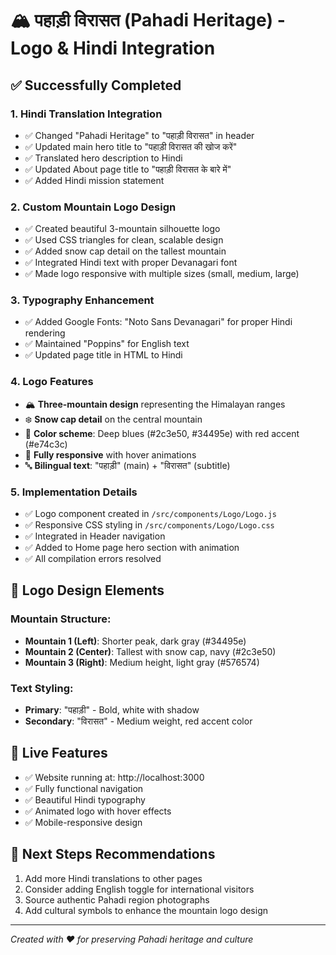 # 🏔️ पहाड़ी विरासत (Pahadi Heritage) - Logo & Hindi Integration

## ✅ Successfully Completed

### 1. **Hindi Translation Integration**
- ✅ Changed "Pahadi Heritage" to "पहाड़ी विरासत" in header
- ✅ Updated main hero title to "पहाड़ी विरासत की खोज करें"
- ✅ Translated hero description to Hindi
- ✅ Updated About page title to "पहाड़ी विरासत के बारे में"
- ✅ Added Hindi mission statement

### 2. **Custom Mountain Logo Design**
- ✅ Created beautiful 3-mountain silhouette logo
- ✅ Used CSS triangles for clean, scalable design
- ✅ Added snow cap detail on the tallest mountain
- ✅ Integrated Hindi text with proper Devanagari font
- ✅ Made logo responsive with multiple sizes (small, medium, large)

### 3. **Typography Enhancement**
- ✅ Added Google Fonts: "Noto Sans Devanagari" for proper Hindi rendering
- ✅ Maintained "Poppins" for English text
- ✅ Updated page title in HTML to Hindi

### 4. **Logo Features**
- 🏔️ **Three-mountain design** representing the Himalayan ranges
- ❄️ **Snow cap detail** on the central mountain
- 🎨 **Color scheme**: Deep blues (#2c3e50, #34495e) with red accent (#e74c3c)
- 📱 **Fully responsive** with hover animations
- 🔤 **Bilingual text**: "पहाड़ी" (main) + "विरासत" (subtitle)

### 5. **Implementation Details**
- ✅ Logo component created in `/src/components/Logo/Logo.js`
- ✅ Responsive CSS styling in `/src/components/Logo/Logo.css`
- ✅ Integrated in Header navigation
- ✅ Added to Home page hero section with animation
- ✅ All compilation errors resolved

## 🎨 Logo Design Elements

### Mountain Structure:
- **Mountain 1 (Left)**: Shorter peak, dark gray (#34495e)
- **Mountain 2 (Center)**: Tallest with snow cap, navy (#2c3e50)
- **Mountain 3 (Right)**: Medium height, light gray (#576574)

### Text Styling:
- **Primary**: "पहाड़ी" - Bold, white with shadow
- **Secondary**: "विरासत" - Medium weight, red accent color

## 🚀 Live Features
- ✅ Website running at: http://localhost:3000
- ✅ Fully functional navigation
- ✅ Beautiful Hindi typography
- ✅ Animated logo with hover effects
- ✅ Mobile-responsive design

## 📝 Next Steps Recommendations
1. Add more Hindi translations to other pages
2. Consider adding English toggle for international visitors  
3. Source authentic Pahadi region photographs
4. Add cultural symbols to enhance the mountain logo design

---
*Created with ❤️ for preserving Pahadi heritage and culture*
